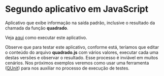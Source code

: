 # Segundo aplicativo em JavaScript
Aplicativo que exibe informação na saída padrão, 
inclusive o resultado da chamada da função **quadrado**.

Veja [aqui](https://asciinema.org/a/161533) como executar este aplicativo. 

Observe que para testar este aplicativo, conforme está, teríamos que 
editar o conteúdo do arquivo **quadrado.js** com vários valores, 
executar cada uma destas versões e observar o resultado. Esse processo
é inviável em muitos cenários. Nos próximos exemplos veremos como 
usar uma ferramenta ([QUnit](qunit)) para nos auxiliar no processo
de execução de testes.